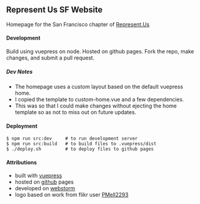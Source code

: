 ## Represent Us SF Website
Homepage for the San Francisco chapter of [Represent.Us](https://www.represent.us)  

#### Development
Build using vuepress on node. Hosted on github pages. Fork the repo, make changes, and submit a pull request.

##### Dev Notes
- The homepage uses a custom layout based on the default vuepress home.
- I copied the template to custom-home.vue and a few dependencies.
- This was so that I could make changes without ejecting the home template so as not to miss out on future updates.


#### Deployment
```
$ npm run src:dev     # to run development server
$ npm run src:build   # to build files to .vuepress/dist
$ ./deploy.sh         # to deploy files to github pages
```

#### Attributions
- built with [vuepress](https://vuepress.vuejs.org/)
- hosted on [github](https://github.com/) pages
- developed on [webstorm](https://www.jetbrains.com/webstorm/)
- logo based on work from flikr user [
PMell2293
](https://www.flickr.com/photos/melling2293/6114735751)

